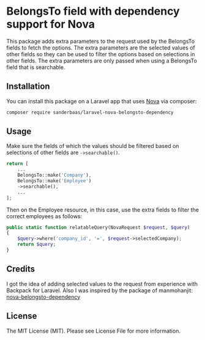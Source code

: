 # BelongsTo field with dependency support for Nova

This package adds extra parameters to the request used by the BelongsTo fields
to fetch the options. The extra parameters are the selected values of other
fields so they can be used to filter the options based on selections in other
fields. The extra parameters are only passed when using a BelongsTo field that
is searchable.

## Installation

You can install this package on a Laravel app that uses [Nova](https://nova.laravel.com) via composer:

```bash
composer require sanderbaas/laravel-nova-belongsto-dependency
```

## Usage

Make sure the fields of which the values should be filtered based on selections
of other fields are `->searchable()`.

```php
return [
    ...
    BelongsTo::make('Company'),
    BelongsTo::make('Employee')
    ->searchable(),
    ...
];
```

Then on the Employee resource, in this case, use the extra fields to filter the
correct employees as follows:

```php
public static function relatableQuery(NovaRequest $request, $query)
{
    $query->where('company_id', '=', $request->selectedCompany);
    return $query;
}
```

## Credits

I got the idea of adding selected values to the request from experience with Backpack for Laravel.
Also I was inspired by the package of manmohanjit:
[nova-belongsto-dependency](https://github.com/manmohanjit/nova-belongs-to-dependency)

## License

The MIT License (MIT). Please see License File for more information.

